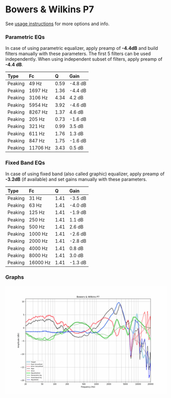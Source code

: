 # Bowers & Wilkins P7
See [usage instructions](https://github.com/jaakkopasanen/AutoEq#usage) for more options and info.

### Parametric EQs
In case of using parametric equalizer, apply preamp of **-4.4dB** and build filters manually
with these parameters. The first 5 filters can be used independently.
When using independent subset of filters, apply preamp of **-4.4 dB**.

| Type    | Fc       |    Q | Gain    |
|:--------|:---------|:-----|:--------|
| Peaking | 49 Hz    | 0.59 | -4.8 dB |
| Peaking | 1697 Hz  | 1.36 | -4.4 dB |
| Peaking | 3106 Hz  | 4.34 | 4.2 dB  |
| Peaking | 5954 Hz  | 3.92 | -4.6 dB |
| Peaking | 8267 Hz  | 1.37 | 4.6 dB  |
| Peaking | 205 Hz   | 0.73 | -1.6 dB |
| Peaking | 321 Hz   | 0.99 | 3.5 dB  |
| Peaking | 611 Hz   | 1.76 | 1.3 dB  |
| Peaking | 847 Hz   | 1.75 | -1.6 dB |
| Peaking | 11706 Hz | 3.43 | 0.5 dB  |

### Fixed Band EQs
In case of using fixed band (also called graphic) equalizer, apply preamp of **-3.2dB**
(if available) and set gains manually with these parameters.

| Type    | Fc       |    Q | Gain    |
|:--------|:---------|:-----|:--------|
| Peaking | 31 Hz    | 1.41 | -3.5 dB |
| Peaking | 63 Hz    | 1.41 | -4.0 dB |
| Peaking | 125 Hz   | 1.41 | -1.9 dB |
| Peaking | 250 Hz   | 1.41 | 1.1 dB  |
| Peaking | 500 Hz   | 1.41 | 2.6 dB  |
| Peaking | 1000 Hz  | 1.41 | -2.6 dB |
| Peaking | 2000 Hz  | 1.41 | -2.8 dB |
| Peaking | 4000 Hz  | 1.41 | 0.8 dB  |
| Peaking | 8000 Hz  | 1.41 | 3.0 dB  |
| Peaking | 16000 Hz | 1.41 | -1.3 dB |

### Graphs
![](./Bowers%20&%20Wilkins%20P7.png)